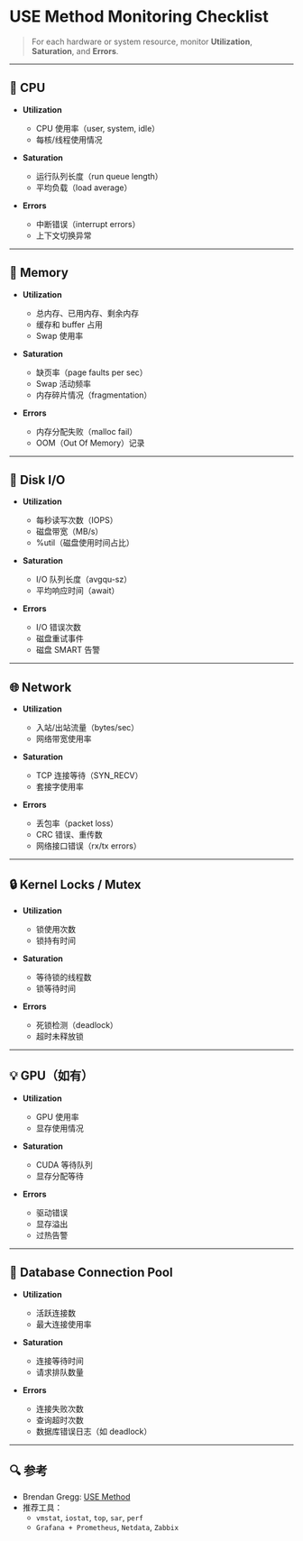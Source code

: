 # USE Method Monitoring Checklist

> For each hardware or system resource, monitor **Utilization**, **Saturation**, and **Errors**.

---

## 🧠 CPU

- **Utilization**
  - CPU 使用率（user, system, idle）
  - 每核/线程使用情况

- **Saturation**
  - 运行队列长度（run queue length）
  - 平均负载（load average）

- **Errors**
  - 中断错误（interrupt errors）
  - 上下文切换异常

---

## 🧠 Memory

- **Utilization**
  - 总内存、已用内存、剩余内存
  - 缓存和 buffer 占用
  - Swap 使用率

- **Saturation**
  - 缺页率（page faults per sec）
  - Swap 活动频率
  - 内存碎片情况（fragmentation）

- **Errors**
  - 内存分配失败（malloc fail）
  - OOM（Out Of Memory）记录

---

## 💽 Disk I/O

- **Utilization**
  - 每秒读写次数（IOPS）
  - 磁盘带宽（MB/s）
  - %util（磁盘使用时间占比）

- **Saturation**
  - I/O 队列长度（avgqu-sz）
  - 平均响应时间（await）

- **Errors**
  - I/O 错误次数
  - 磁盘重试事件
  - 磁盘 SMART 告警

---

## 🌐 Network

- **Utilization**
  - 入站/出站流量（bytes/sec）
  - 网络带宽使用率

- **Saturation**
  - TCP 连接等待（SYN_RECV）
  - 套接字使用率

- **Errors**
  - 丢包率（packet loss）
  - CRC 错误、重传数
  - 网络接口错误（rx/tx errors）

---

## 🔒 Kernel Locks / Mutex

- **Utilization**
  - 锁使用次数
  - 锁持有时间

- **Saturation**
  - 等待锁的线程数
  - 锁等待时间

- **Errors**
  - 死锁检测（deadlock）
  - 超时未释放锁

---

## 💡 GPU（如有）

- **Utilization**
  - GPU 使用率
  - 显存使用情况

- **Saturation**
  - CUDA 等待队列
  - 显存分配等待

- **Errors**
  - 驱动错误
  - 显存溢出
  - 过热告警

---

## 🔗 Database Connection Pool

- **Utilization**
  - 活跃连接数
  - 最大连接使用率

- **Saturation**
  - 连接等待时间
  - 请求排队数量

- **Errors**
  - 连接失败次数
  - 查询超时次数
  - 数据库错误日志（如 deadlock）

---

## 🔍 参考

- Brendan Gregg: [USE Method](http://www.brendangregg.com/usemethod.html)
- 推荐工具：
  - `vmstat`, `iostat`, `top`, `sar`, `perf`
  - `Grafana + Prometheus`, `Netdata`, `Zabbix`

